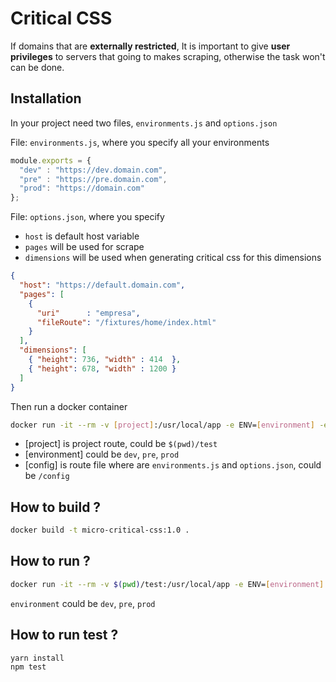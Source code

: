 # Critical CSS
If domains that are **externally restricted**, It is important to give **user privileges** to servers that going to makes scraping, otherwise the task won't can be done.

## Installation
In your project need two files, `environments.js` and `options.json`

File: `environments.js`, where you specify all your environments
```javascript
module.exports = {
  "dev" : "https://dev.domain.com",
  "pre" : "https://pre.domain.com",
  "prod": "https://domain.com"
};
```
File: `options.json`, where you specify
- `host` is default host variable 
- `pages` will be used for scrape
- `dimensions` will be used when generating critical css for this dimensions
```json
{
  "host": "https://default.domain.com",
  "pages": [
    {
      "uri"      : "empresa",
      "fileRoute": "/fixtures/home/index.html"
    }
  ],
  "dimensions": [
    { "height": 736, "width" : 414  },
    { "height": 678, "width" : 1200 }
  ]
}
```
Then run a docker container
```bash
docker run -it --rm -v [project]:/usr/local/app -e ENV=[environment] -e CONFIG=[config] micro-critical-css:1.0 node index
```
- [project] is project route, could be `$(pwd)/test`
- [environment] could be `dev`, `pre`, `prod`
- [config] is route file where are `environments.js` and `options.json`, could be `/config`

## How to build ?

```bash
docker build -t micro-critical-css:1.0 .
```
## How to run ?

```bash
docker run -it --rm -v $(pwd)/test:/usr/local/app -e ENV=[environment] -e CONFIG=/config micro-critical-css:1.0 node index
```
`environment` could be `dev`, `pre`, `prod`

## How to run test ?
```bash
yarn install
npm test
```